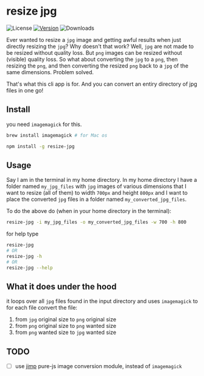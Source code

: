 # resize jpg

![License](https://img.shields.io/github/license/rmi7/resize-jpg.svg?style=flat-square)
[![Version](https://img.shields.io/npm/v/resize-jpg.svg?style=flat-square&label=version)](https://www.npmjs.com/package/resize-jpg)
![Downloads](https://img.shields.io/npm/dt/resize-jpg.svg)

Ever wanted to resize a `jpg` image and getting awful results when just directly resizing
the `jpg`? Why doesn't that work? Well, `jpg` are not made to be resized without quality loss.
But `png` images can be resized without (visible) quality loss. So what about converting
the `jpg` to a `png`, then resizing the `png`, and then converting the resized `png` back to
a `jpg` of the same dimensions. Problem solved.

That's what this cli app is for. And you can convert an entiry directory of jpg files in one go!

## Install

you need `imagemagick` for this.

```bash
brew install imagemagick # for Mac os
```

```bash
npm install -g resize-jpg
```

## Usage

Say I am in the terminal in my home directory. In my home directory I have a folder
named `my_jpg_files` with `jpg` images of various dimensions that I want to resize (all of them)  to width `700px` and height
`800px` and I want to place the converted `jpg` files in a folder named `my_converted_jpg_files`.

To do the above do (when in your home directory in the terminal):

```bash
resize-jpg -i my_jpg_files -o my_converted_jpg_files -w 700 -h 800
```

for help type

```bash
resize-jpg
# OR
resize-jpg -h
# OR
resize-jpg --help
```

## What it does under the hood

it loops over all `jpg` files found in the input directory and uses `imagemagick` to for each file convert the file:

1. from `jpg` original size to `png` original size
2. from `png` original size to `png` wanted size
3. from `png` wanted size to `jpg` wanted size

## TODO

- [ ] use [jimp](https://github.com/oliver-moran/jimp) pure-js image conversion module, instead of `imagemagick`
